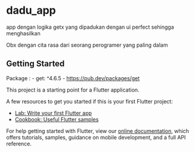 # dadu_app

app dengan logika getx yang dipadukan dengan ui perfect sehingga menghasilkan

Obx dengan cita rasa dari seorang perogramer yang paling dalam

## Getting Started

Package :
      - get: ^4.6.5
      - https://pub.dev/packages/get

This project is a starting point for a Flutter application.

A few resources to get you started if this is your first Flutter project:

- [Lab: Write your first Flutter app](https://flutter.dev/docs/get-started/codelab)
- [Cookbook: Useful Flutter samples](https://flutter.dev/docs/cookbook)

For help getting started with Flutter, view our
[online documentation](https://flutter.dev/docs), which offers tutorials,
samples, guidance on mobile development, and a full API reference.
